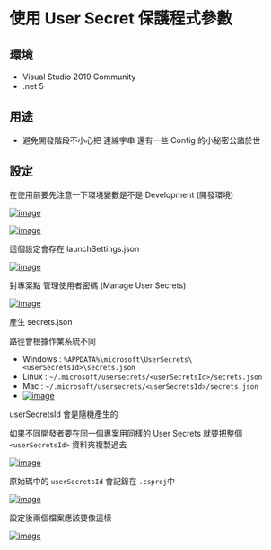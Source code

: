 # 使用 User Secret 保護程式參數

## 環境

- Visual Studio 2019 Community
- .net 5

## 用途

- 避免開發階段不小心把 連線字串 還有一些 Config 的小秘密公諸於世

## 設定

在使用前要先注意一下環境變數是不是 Development (開發環境)

[![image](https://user-images.githubusercontent.com/37999690/125182626-32077300-e242-11eb-9673-54806f34de65.png "image")](https://user-images.githubusercontent.com/37999690/125182626-32077300-e242-11eb-9673-54806f34de65.png)

[![image](https://user-images.githubusercontent.com/37999690/125182630-3c297180-e242-11eb-8ae1-b2c1c92e14a4.png "image")](https://user-images.githubusercontent.com/37999690/125182630-3c297180-e242-11eb-8ae1-b2c1c92e14a4.png)

這個設定會存在 launchSettings.json

[![image](https://user-images.githubusercontent.com/37999690/125182636-464b7000-e242-11eb-98eb-1ad1a26b9f98.png "image")](https://user-images.githubusercontent.com/37999690/125182636-464b7000-e242-11eb-98eb-1ad1a26b9f98.png)

對專案點 管理使用者密碼 (Manage User Secrets)

[![image](https://user-images.githubusercontent.com/37999690/125182644-54998c00-e242-11eb-9a2c-be4d7aa2fc71.png "image")](https://user-images.githubusercontent.com/37999690/125182644-54998c00-e242-11eb-9a2c-be4d7aa2fc71.png)

產生 secrets.json

路徑會根據作業系統不同

- Windows : `%APPDATA%\microsoft\UserSecrets\<userSecretsId>\secrets.json`
- Linux : `~/.microsoft/usersecrets/<userSecretsId>/secrets.json`
- Mac : `~/.microsoft/usersecrets/<userSecretsId>/secrets.json`
- [![image](https://user-images.githubusercontent.com/37999690/125182651-6713c580-e242-11eb-8ad5-0143d651bc06.png "image")](https://user-images.githubusercontent.com/37999690/125182651-6713c580-e242-11eb-8ad5-0143d651bc06.png)

userSecretsId 會是隨機產生的

如果不同開發者要在同一個專案用同樣的 User Secrets 就要把整個 `<userSecretsId>` 資料夾複製過去

[![image](https://user-images.githubusercontent.com/37999690/125182659-74c94b00-e242-11eb-9e50-0727fb638977.png "image")](https://user-images.githubusercontent.com/37999690/125182659-74c94b00-e242-11eb-9e50-0727fb638977.png)

原始碼中的 `userSecretsId` 會記錄在 `.csproj`中

[![image](https://user-images.githubusercontent.com/37999690/125182662-7e52b300-e242-11eb-8c57-9f75133aefac.png "image")](https://user-images.githubusercontent.com/37999690/125182662-7e52b300-e242-11eb-8c57-9f75133aefac.png)

設定後兩個檔案應該要像這樣

[![image](https://user-images.githubusercontent.com/37999690/125182666-89a5de80-e242-11eb-9f86-5f06235f8aab.png "image")](https://user-images.githubusercontent.com/37999690/125182666-89a5de80-e242-11eb-9f86-5f06235f8aab.png)
